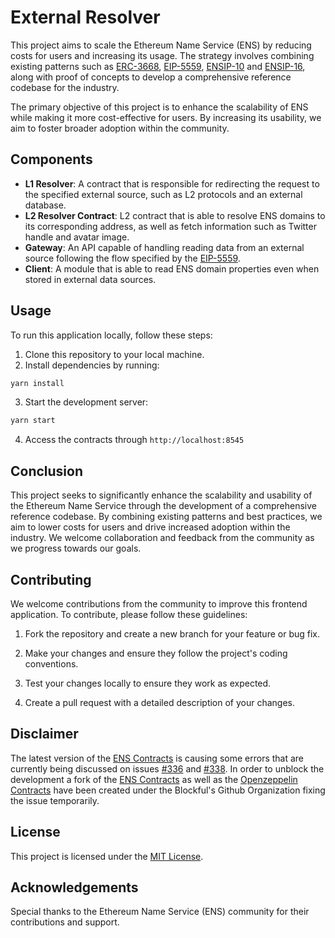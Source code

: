 # External Resolver

This project aims to scale the Ethereum Name Service (ENS) by reducing costs for users and increasing its usage. The strategy involves combining existing patterns such as [ERC-3668](https://eips.ethereum.org/EIPS/eip-3668), [EIP-5559](https://eips.ethereum.org/EIPS/eip-5559), [ENSIP-10](https://docs.ens.domains/ensip/10) and [ENSIP-16](https://docs.ens.domains/ensip/16), along with proof of concepts to develop a comprehensive reference codebase for the industry.

The primary objective of this project is to enhance the scalability of ENS while making it more cost-effective for users. By increasing its usability, we aim to foster broader adoption within the community.

## Components

* **L1 Resolver**: A contract that is responsible for redirecting the request to the specified external source, such as L2 protocols and an external database.
* **L2 Resolver Contract**: L2 contract that is able to resolve ENS domains to its corresponding address, as well as fetch information such as Twitter handle and avatar image.
* **Gateway**: An API capable of handling reading data from an external source following the flow specified by the [EIP-5559](https://eips.ethereum.org/EIPS/eip-5559).
* **Client**: A module that is able to read ENS domain properties even when stored in external data sources.

## Usage

To run this application locally, follow these steps:

1. Clone this repository to your local machine.
2. Install dependencies by running:

```bash
yarn install
```

3. Start the development server:

```bash
yarn start
```

4. Access the contracts through `http://localhost:8545`

## Conclusion

This project seeks to significantly enhance the scalability and usability of the Ethereum Name Service through the development of a comprehensive reference codebase. By combining existing patterns and best practices, we aim to lower costs for users and drive increased adoption within the industry. We welcome collaboration and feedback from the community as we progress towards our goals.

## Contributing

We welcome contributions from the community to improve this frontend application. To contribute, please follow these guidelines:

1. Fork the repository and create a new branch for your feature or bug fix.

2. Make your changes and ensure they follow the project's coding conventions.

3. Test your changes locally to ensure they work as expected.

4. Create a pull request with a detailed description of your changes.

## Disclaimer

The latest version of the [ENS Contracts](https://github.com/ensdomains/ens-contracts/) is causing some errors that are currently being discussed on issues [#336](https://github.com/ensdomains/ens-contracts/issues/336) and [#338](https://github.com/ensdomains/ens-contracts/issues/338).
In order to unblock the development a fork of the [ENS Contracts](https://github.com/blockful-io/ens-contracts) as well as the [Openzeppelin Contracts](https://github.com/blockful-io/openzeppelin-contracts) have been created under the Blockful's Github Organization fixing the issue temporarily.

## License

This project is licensed under the [MIT License](LICENSE).

## Acknowledgements

Special thanks to the Ethereum Name Service (ENS) community for their contributions and support.
